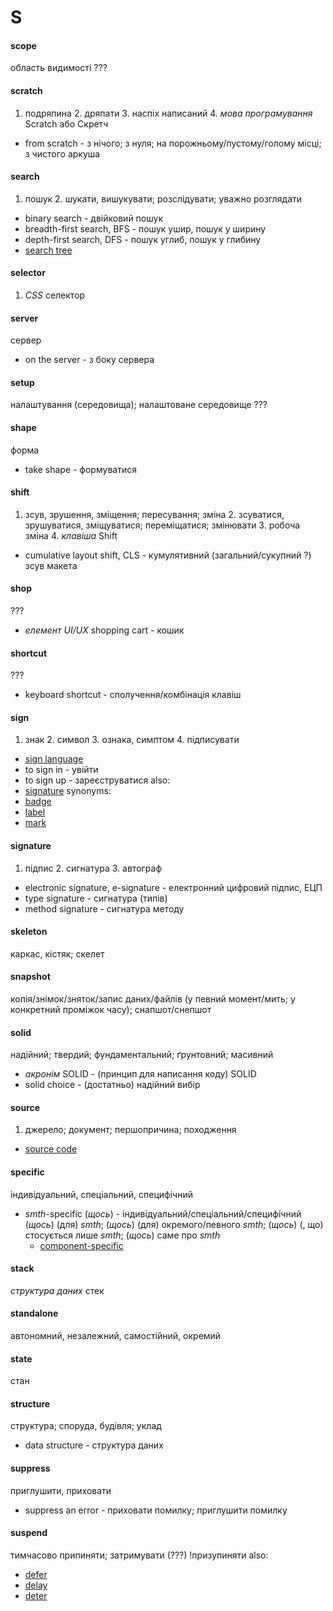 # S

#### scope
область видимості ???

#### scratch
1. подряпина 2. дряпати 3. наспіх написаний 4. _мова програмування_ Scratch або Скретч
  - from scratch - з нічого; з нуля; на порожньому/пустому/голому місці; з чистого аркуша

#### search
1. пошук 2. шукати, вишукувати; розслідувати; уважно розглядати
  - binary search - двійковий пошук
  - breadth-first search, BFS - пошук ушир, пошук у ширину
  - depth-first search, DFS - пошук углиб, пошук у глибину
  - [search tree](./T.md#tree)

#### selector
1. _СSS_ селектор

#### server
сервер
  - on the server - з боку сервера

#### setup
налаштування (середовища); налаштоване середовище ???

#### shape
форма
  - take shape - формуватися

#### shift
1. зсув, зрушення, зміщення; пересування; зміна 2. зсуватися, зрушуватися, зміщуватися; переміщатися; змінювати 3. робоча зміна 4. _клавіша_ Shift
  - cumulative layout shift, CLS - кумулятивний (загальний/сукупний ?) зсув макета

#### shop
???
  - _елемент UI/UX_ shopping cart - кошик

#### shortcut
???
  - keyboard shortcut - сполучення/комбінація клавіш

#### sign
1. знак 2. символ 3. ознака, симптом 4. підписувати
  - [sign language](./L#language)
  - to sign in - увійти
  - to sign up - зареєструватися
  also:
  - [signature](./S.md#signature)
  synonyms:
  - [badge](./B.md#badge)
  - [label](./L.md#label)
  - [mark](./M.md#mark)

#### signature
1. підпис 2. сигнатура 3. автограф
  - electronic signature, e-signature - електронний цифровий підпис, ЕЦП
  - type signature - сигнатура (типів)
  - method signature - сигнатура методу

#### skeleton
каркас, кістяк; скелет

#### snapshot
копія/знімок/зняток/запис даних/файлів (у певний момент/мить; у конкретний проміжок часу); снапшот/cнепшот

#### solid
надійний; твердий; фундаментальний; ґрунтовний; масивний
  - _акронім_ SOLID - (принцип для написання коду) SOLID
  - solid choice - (достатньо) надійний вибір

#### source
1. джерело; документ; першопричина; походження
  - [source code](./C.md#code)

#### specific
індивідуальний, спеціальний, специфічний
  - _smth_-specific (*щось*) - індивідуальний/спеціальний/специфічний (*щось*) (для) _smth_; (*щось*) (для) окремого/певного _smth_; (*щось*) (, що) стосується лише _smth_; (*щось*) саме про _smth_
    - [component-specific](./C.md#component)

#### stack
_структура даних_ стек

#### standalone
автономний, незалежний, самостійний, окремий

#### state
стан

#### structure
структура; споруда, будівля; уклад
  - data structure - структура даних

#### suppress
приглушити, приховати
  - suppress an error - приховати помилку; приглушити помилку

#### suspend
тимчасово припиняти; затримувати (???)
!призупиняти
  also:
  - [defer](./D.md#defer)
  - [delay](./D.md#delay)
  - [deter](./D.md#deter)
